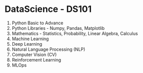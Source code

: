 # DataScience - DS101

1. Python Basic to Advance
2. Python Libraries - Numpy, Pandas, Matplotlib
3. Mathematics - Statistics, Probability, Linear Algebra, Calculus
4. Machine Learning
5. Deep Learning
6. Natural Language Processing (NLP)
7. Computer Vision (CV)
8. Reinforcement Learning
9. MLOps

